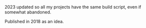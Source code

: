 2023 updated so all my projects have the same build script, even if somewhat abandoned.

Published in 2018 as an idea.